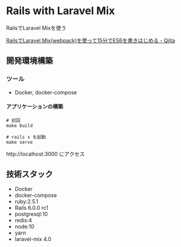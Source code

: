 # Rails with Laravel Mix

RailsでLaravel Mixを使う

[RailsでLaravel Mix(webpack)を使って15分でES6を書きはじめる - Qiita](https://qiita.com/saboyutaka/items/8efbb7778993599e52de)


## 開発環境構築

### ツール
* Docker, docker-compose

#### アプリケーションの構築
```
# 初回
make build

# rails s を起動
make serve
```

http://localhost:3000 にアクセス

## 技術スタック
* Docker
* docker-compose
* ruby:2.5.1
* Rails 6.0.0 rc1
* postgresql:10
* redis:4
* node:10
* yarn
* laravel-mix 4.0
